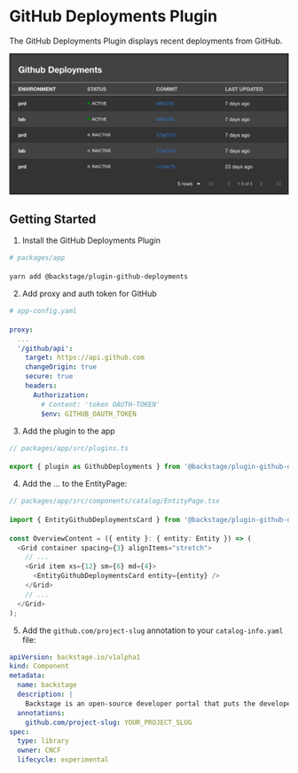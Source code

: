 # GitHub Deployments Plugin

The GitHub Deployments Plugin displays recent deployments from GitHub.

![github-deployments-card](./docs/github-deployments-card.png)

## Getting Started

1. Install the GitHub Deployments Plugin

```bash
# packages/app

yarn add @backstage/plugin-github-deployments
```

2. Add proxy and auth token for GitHub

```yaml
# app-config.yaml

proxy:
  ...
  '/github/api':
    target: https://api.github.com
    changeOrigin: true
    secure: true
    headers:
      Authorization:
        # Content: 'token OAUTH-TOKEN'
        $env: GITHUB_OAUTH_TOKEN
```

3. Add the plugin to the app

```typescript
// packages/app/src/plugins.ts

export { plugin as GithubDeployments } from '@backstage/plugin-github-deployments';
```

4. Add the ... to the EntityPage:

```typescript
// packages/app/src/components/catalog/EntityPage.tsx

import { EntityGithubDeploymentsCard } from '@backstage/plugin-github-deployments';

const OverviewContent = ({ entity }: { entity: Entity }) => (
  <Grid container spacing={3} alignItems="stretch">
    // ...
    <Grid item xs={12} sm={6} md={4}>
      <EntityGithubDeploymentsCard entity={entity} />
    </Grid>
    // ...
  </Grid>
);
```

5. Add the `github.com/project-slug` annotation to your `catalog-info.yaml` file:

```yaml
apiVersion: backstage.io/v1alpha1
kind: Component
metadata:
  name: backstage
  description: |
    Backstage is an open-source developer portal that puts the developer experience first.
  annotations:
    github.com/project-slug: YOUR_PROJECT_SLUG
spec:
  type: library
  owner: CNCF
  lifecycle: experimental
```
